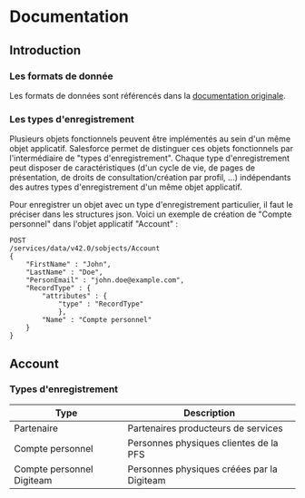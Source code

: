 # Documentation

## Introduction

### Les formats de donnée

Les formats de données sont référencés dans la [documentation originale](https://help.salesforce.com/articleView?id=custom_field_types.thm&type=5).

### Les types d'enregistrement

Plusieurs objets fonctionnels peuvent être implémentés au sein d'un même objet applicatif. Salesforce permet de distinguer ces objets fonctionnels par l'intermédiaire de "types d'enregistrement". Chaque type d'enregistrement peut disposer de caractéristiques (d'un cycle de vie, de pages de présentation, de droits de consultation/création par profil, ...) indépendants des autres types d'enregistrement d'un même objet applicatif.

Pour enregistrer un objet avec un type d'enregistrement particulier, il faut le préciser dans les structures json. Voici un exemple de création de "Compte personnel" dans l'objet applicatif "Account" :

    POST
    /services/data/v42.0/sobjects/Account
    {
	    "FirstName" : "John",
	    "LastName" : "Doe",
	    "PersonEmail" : "john.doe@example.com",
	    "RecordType" : {
		    "attributes" : {
			    "type" : "RecordType"
			    },
			"Name" : "Compte personnel"
		}
    }

## Account

### Types d'enregistrement

|Type| Description |
|--|--|
| Partenaire | Partenaires producteurs de services |
| Compte personnel | Personnes physiques clientes de la PFS |
| Compte personnel Digiteam | Personnes physiques créées par la Digiteam |


<!--stackedit_data:
eyJoaXN0b3J5IjpbMjEyMjk5NDE3NiwxNTMyMDMzNjg1LDE2Mj
Q3MjIyMTUsLTE5NjA5MTI3ODMsLTE5MjM1OTEyMTQsNTQxNzA0
NDgsLTE5MjM1OTEyMTQsMTk0MjA1NzMwNl19
-->